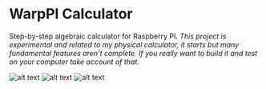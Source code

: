 # WarpPI Calculator
Step-by-step algebraic calculator for Raspberry PI.
*This project is experimental and related to my physical calculator, it starts but many fundamental features aren't complete.*
*If you really want to build it and test on your computer take account of that.*

![alt text](https://github.com/XDrake99/WarpPI/blob/new-internal-structure/res/algebra_input.gif?raw=true "Algebra input screen")
![alt text](https://github.com/XDrake99/PICalculator/blob/master/res/decimal.png "Example expression")
![alt text](https://github.com/XDrake99/PICalculator/blob/master/res/algebra.png "Simplification of an expression")
